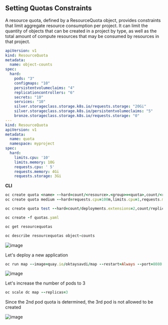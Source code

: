 ## Setting Quotas Constraints

A resource quota, defined by a ResourceQuota object, provides constraints that limit aggregate resource consumption per project. It can limit the quantity of objects that can be created in a project by type, as well as the total amount of compute resources that may be consumed by resources in that project.

```yaml
apiVersion: v1
kind: ResourceQuota
metadata:
  name: object-counts
spec:
  hard:
    pods: "3" 
    configmaps: "10" 
    persistentvolumeclaims: "4" 
    replicationcontrollers: "6" 
    secrets: "10" 
    services: "10"
    silver.storageclass.storage.k8s.io/requests.storage: "20Gi"
    silver.storageclass.storage.k8s.io/persistentvolumeclaims: "5"
    bronze.storageclass.storage.k8s.io/requests.storage: "0"
---
kind: ResourceQuota
apiVersion: v1
metadata:
  name: quota
  namespace: myproject
spec:
  hard:
    limits.cpu: '10'
    limits.memory: 10G
    requests.cpu: ' 5'
    requests.memory: 4Gi
    requests.storage: 3Gi
```

**CLI**
```ruby
oc create quota <name> --hard=count/<resource>.<group>=<quota>,count/<resource>.<group>=<quota>
oc create quota medium --hard=requests.cpu=100m,limits.cpu=1,requests.memory=100m,limits.memory=1G

oc create quota test --hard=count/deployments.extensions=2,count/replicasets.extensions=4,count/pods=3,count/secrets=4
```
```ruby
oc create -f quotas.yaml

oc get resourcequotas

oc describe resourcequotas object-counts
```
![image](https://user-images.githubusercontent.com/3519706/90726085-d353a680-e2c9-11ea-9d2d-9ae3afb13f62.png)

Let's deploy a new application
```ruby
oc run map --image=quay.io/oktaysavdi/map --restart=Always --port=8080
```
![image](https://user-images.githubusercontent.com/3519706/90726317-32192000-e2ca-11ea-8472-2d11b303c249.png)

Let's increase the number of pods to 3
```ruby
oc scale dc map --replicas=3
```
Since the 2nd pod quota is determined, the 3rd pod is not allowed to be created

![image](https://user-images.githubusercontent.com/3519706/90726459-6bea2680-e2ca-11ea-8e45-c617988419f2.png)
